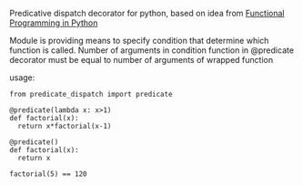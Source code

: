 Predicative dispatch decorator for python, based on idea from [Functional Programming in Python](http://www.oreilly.com/programming/free/functional-programming-python.csp) 

Module is providing means to specify condition that determine which function is called. Number of arguments in condition function in @predicate decorator must be equal to number of arguments of wrapped function

usage:
```
from predicate_dispatch import predicate

@predicate(lambda x: x>1)
def factorial(x):
  return x*factorial(x-1)

@predicate()
def factorial(x):
  return x
        
factorial(5) == 120
```
